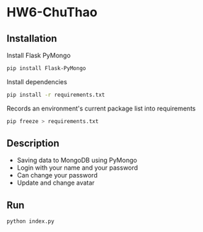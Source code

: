 # HW6-ChuThao
## Installation
Install Flask PyMongo 

```sh
pip install Flask-PyMongo
```

Install dependencies

```sh
pip install -r requirements.txt
```

Records an environment's current package list into requirements
```sh
pip freeze > requirements.txt
```

## Description
- Saving data to MongoDB using PyMongo
- Login with your name and your password 
- Can change your password
- Update and change avatar

## Run
```sh 
python index.py
```




